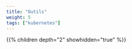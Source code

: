 ```yaml
---
title: "Outils"
weight: 5
tags: ["kubernetes"]
---
```


{{% children depth="2" showhidden="true" %}}
